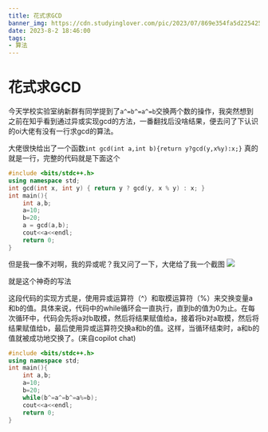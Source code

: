 ```yaml
---
title: 花式求GCD
banner_img: https://cdn.studyinglover.com/pic/2023/07/869e354fa5d2254251c10bc2e3cf1bef.png
date: 2023-8-2 18:46:00
tags:
- 算法
---
```

# 花式求GCD
今天学校实验室纳新群有同学提到了`a^=b^=a^=b​` 交换两个数的操作，我突然想到之前在知乎看到通过异或实现gcd的方法，一番翻找后没啥结果，便去问了下认识的oi大佬有没有一行求gcd的算法。


大佬很快给出了一个函数`int gcd(int a,int b){return y?gcd(y,x%y):x;}` 真的就是一行，完整的代码就是下面这个

```cpp
#include <bits/stdc++.h>
using namespace std;
int gcd(int x, int y) { return y ? gcd(y, x % y) : x; }
int main(){
	int a,b;
	a=10;
	b=20;
	a = gcd(a,b);
	cout<<a<<endl;
	return 0;
}

```

但是我一像不对啊，我的异或呢？我又问了一下，大佬给了我一个截图
![](https://cdn.studyinglover.com/pic/2023/08/07b57e65da92d9c19bb82d740132f07c.png)

就是这个神奇的写法

这段代码的实现方式是，使用异或运算符（^）和取模运算符（%）来交换变量a和b的值。具体来说，代码中的while循环会一直执行，直到b的值为0为止。在每次循环中，代码会先将a对b取模，然后将结果赋值给a，接着将b对a取模，然后将结果赋值给b，最后使用异或运算符交换a和b的值。这样，当循环结束时，a和b的值就被成功地交换了。(来自copilot chat)

```cpp
#include <bits/stdc++.h>
using namespace std;
int main(){
	int a,b;
	a=10;
	b=20;
	while(b^=a^=b^=a%=b);
	cout<<a<<endl;
	return 0;
}

```